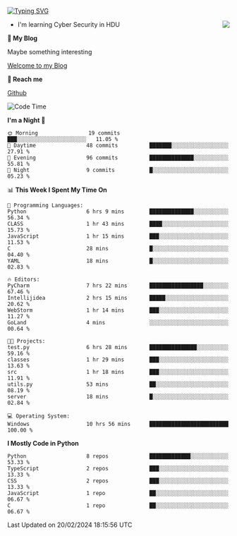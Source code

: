 [![Typing SVG](https://readme-typing-svg.herokuapp.com?font=Fira+Code&pause=1000&random=false&width=450&height=60&lines=Hello+%F0%9F%91%8B%F0%9F%8F%BB;I'm+JBNRZ)](https://git.io/typing-svg)

<a href="#">
  <img align="right" src="https://github-readme-stats.vercel.app/api?username=JBNRZ&show_icons=true&bg_color=15,f2f7fd,E0EAFC" />
</a>

- I'm learning Cyber Security in HDU

 **🌱 My Blog**

Maybe something interesting

[Welcome to my Blog](https://jbnrz.com.cn/)

 **💬 Reach me** 

[Github](https://github.com/JBNRZ)


<!--START_SECTION:waka-->
![Code Time](http://img.shields.io/badge/Code%20Time-329%20hrs%2041%20mins-blue)

**I'm a Night 🦉** 

```text
🌞 Morning                19 commits          ███░░░░░░░░░░░░░░░░░░░░░░   11.05 % 
🌆 Daytime                48 commits          ███████░░░░░░░░░░░░░░░░░░   27.91 % 
🌃 Evening                96 commits          ██████████████░░░░░░░░░░░   55.81 % 
🌙 Night                  9 commits           █░░░░░░░░░░░░░░░░░░░░░░░░   05.23 % 
```


📊 **This Week I Spent My Time On** 

```text
💬 Programming Languages: 
Python                   6 hrs 9 mins        ██████████████░░░░░░░░░░░   56.34 % 
CLASS                    1 hr 43 mins        ████░░░░░░░░░░░░░░░░░░░░░   15.73 % 
JavaScript               1 hr 15 mins        ███░░░░░░░░░░░░░░░░░░░░░░   11.53 % 
C                        28 mins             █░░░░░░░░░░░░░░░░░░░░░░░░   04.40 % 
YAML                     18 mins             █░░░░░░░░░░░░░░░░░░░░░░░░   02.83 % 

🔥 Editors: 
PyCharm                  7 hrs 22 mins       █████████████████░░░░░░░░   67.46 % 
Intellijidea             2 hrs 15 mins       █████░░░░░░░░░░░░░░░░░░░░   20.62 % 
WebStorm                 1 hr 14 mins        ███░░░░░░░░░░░░░░░░░░░░░░   11.27 % 
GoLand                   4 mins              ░░░░░░░░░░░░░░░░░░░░░░░░░   00.64 % 

🐱‍💻 Projects: 
test.py                  6 hrs 28 mins       ███████████████░░░░░░░░░░   59.16 % 
classes                  1 hr 29 mins        ███░░░░░░░░░░░░░░░░░░░░░░   13.63 % 
src                      1 hr 18 mins        ███░░░░░░░░░░░░░░░░░░░░░░   11.91 % 
utils.py                 53 mins             ██░░░░░░░░░░░░░░░░░░░░░░░   08.19 % 
server                   18 mins             █░░░░░░░░░░░░░░░░░░░░░░░░   02.84 % 

💻 Operating System: 
Windows                  10 hrs 56 mins      █████████████████████████   100.00 % 
```

**I Mostly Code in Python** 

```text
Python                   8 repos             █████████████░░░░░░░░░░░░   53.33 % 
TypeScript               2 repos             ███░░░░░░░░░░░░░░░░░░░░░░   13.33 % 
CSS                      2 repos             ███░░░░░░░░░░░░░░░░░░░░░░   13.33 % 
JavaScript               1 repo              ██░░░░░░░░░░░░░░░░░░░░░░░   06.67 % 
C                        1 repo              ██░░░░░░░░░░░░░░░░░░░░░░░   06.67 % 
```




 Last Updated on 20/02/2024 18:15:56 UTC
<!--END_SECTION:waka-->
